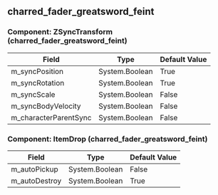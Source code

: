 ## charred_fader_greatsword_feint

### Component: ZSyncTransform (charred_fader_greatsword_feint)

|Field|Type|Default Value|
|-----|----|-------------|
|m_syncPosition|System.Boolean|True|
|m_syncRotation|System.Boolean|True|
|m_syncScale|System.Boolean|False|
|m_syncBodyVelocity|System.Boolean|False|
|m_characterParentSync|System.Boolean|False|

### Component: ItemDrop (charred_fader_greatsword_feint)

|Field|Type|Default Value|
|-----|----|-------------|
|m_autoPickup|System.Boolean|False|
|m_autoDestroy|System.Boolean|True|

